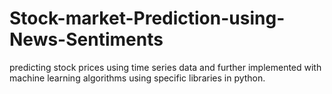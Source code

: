# Stock-market-Prediction-using-News-Sentiments
 predicting stock prices using time series data and further implemented with machine learning algorithms using specific libraries in python.
